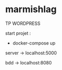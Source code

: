 # marmishlag
TP WORDPRESS

start projet : 

* docker-compose up

server -> localhost:5000

bdd -> localhost:8080
